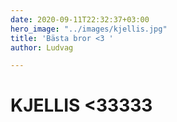 ```yaml
---
date: 2020-09-11T22:32:37+03:00
hero_image: "../images/kjellis.jpg"
title: 'Bästa bror <3 '
author: Ludvag

---
```

# KJELLIS <33333